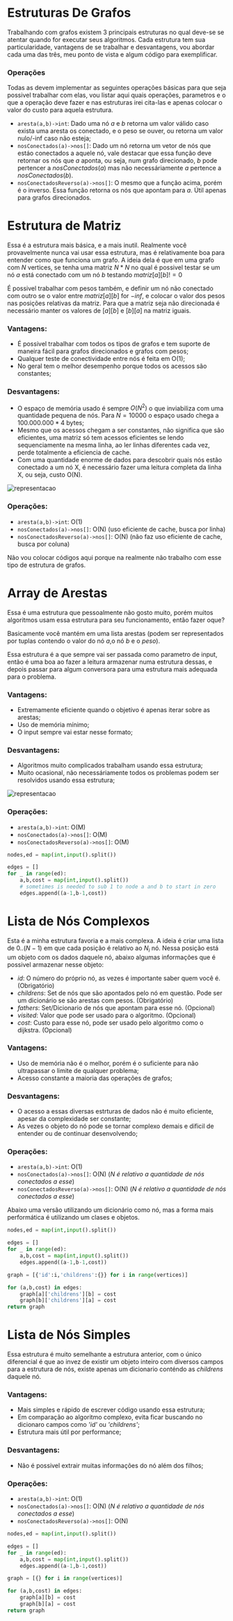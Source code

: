 # Estruturas De Grafos


Trabalhando com grafos existem 3 principais estruturas no qual deve-se se atentar quando for executar seus algoritmos. Cada estrutura tem sua particularidade, vantagens de se trabalhar e desvantagens, vou abordar cada uma das três, meu ponto de vista e algum código para exemplificar.


### Operações

Todas as devem implementar as seguintes operações básicas para que seja possivel trabalhar com elas, vou listar aqui quais operações, parametros e o que a operação deve fazer e nas estruturas irei cita-las e apenas colocar o valor do custo para aquela estrutura.

 - ```aresta(a,b)->int```: Dado uma nó $a$ e $b$ retorna um valor válido caso exista uma aresta os conectado, e o peso se ouver, ou retorna um valor nulo/-inf caso não esteja;
 - ```nosConectados(a)->nos[]```: Dado um nó retorna um vetor de nós que estáo conectados a aquele nó, vale destacar que essa função deve retornar os nós que $a$ aponta, ou seja, num grafo direcionado, $b$ pode pertencer a $nosConectados(a)$ mas não necessáriamente $a$ pertence a $nosConectados(b)$.
 - ```nosConectadosReverso(a)->nos[]```: O mesmo que a função acima, porém é o inverso. Essa função retorna os nós que apontam para $a$. Útil apenas para grafos direcionados.


# Estrutura de Matriz

Essa é a estrutura mais básica, e a mais inutil. Realmente você provavelmente nunca vai usar essa estrutura, mas é relativamente boa para entender como que funciona um grafo. A ideia dela é que em uma grafo com $N$ vertices, se tenha uma matriz $N*N$ no qual é possivel testar se um nó $a$ está conectado com um nó $b$ testando $matriz[a][b]!=0$

É possivel trabalhar com pesos também, e definir um nó não conectado com outro se o valor entre $matriz[a][b]$ for $-inf$, e colocar o valor dos pesos nas posições relativas da matriz. Para que a matriz seja não direcionada é necessário manter os valores de $[a][b]$ e $[b][a]$ na matriz iguais. 


### Vantagens:
 - É possivel trabalhar com todos os tipos de grafos e tem suporte de maneira fácil para grafos direcionados e grafos com pesos;
 - Qualquer teste de conectividade entre nós é feita em O(1);
 - No geral tem o melhor desempenho porque todos os acessos são constantes;

### Desvantagens:
 - O espaço de memória usado é sempre $O(N^2)$ o que inviabiliza com uma quantidade pequena de nós. Para $N=10000$ o espaço usado chega a $100.000.000 * 4$ bytes;
 - Mesmo que os acessos chegam a ser constantes, não significa que são eficientes, uma matriz só tem acessos eficientes se lendo sequenciamente na mesma linha, ao ler linhas diferentes cada vez, perde totalmente a eficiencia de cache.
 - Com uma quantidade enorme de dados para descobrir quais nós estão conectado a um nó X, é necessário fazer uma leitura completa da linha X, ou seja, custo O(N).

![representacao](./matrix_rep.jpg)

### Operações:
 - ```aresta(a,b)->int```: O(1)
 - ```nosConectados(a)->nos[]```: O(N) (uso eficiente de cache, busca por linha)
 - ```nosConectadosReverso(a)->nos[]```: O(N) (não faz uso eficiente de cache, busca por coluna)


Não vou colocar códigos aqui porque na realmente não trabalho com esse tipo de estrutura de grafos.


# Array de Arestas

Essa é uma estrutura que pessoalmente não gosto muito, porém muitos algoritmos usam essa estrutura para seu funcionamento, então fazer oque?

Basicamente você mantém em uma lista arestas (podem ser representados por tuplas contendo o valor do nó $a$,o nó $b$ e o $peso$). 

Essa estrutura é a que sempre vai ser passada como parametro de input, então é uma boa ao fazer a leitura armazenar numa estrutura dessas, e depois passar para algum conversora para uma estrutura mais adequada para o problema.



### Vantagens:
 - Extremamente eficiente quando o objetivo é apenas iterar sobre as arestas;
 - Uso de memória mínimo;
 - O input sempre vai estar nesse formato;


### Desvantagens:
 - Algoritmos muito complicados trabalham usando essa estrutura;
 - Muito ocasional, não necessáriamente todos os problemas podem ser resolvidos usando essa estrutura;

![representacao](./lista_rep.png)

### Operações:
 - ```aresta(a,b)->int```: O(M)
 - ```nosConectados(a)->nos[]```: O(M)
 - ```nosConectadosReverso(a)->nos[]```: O(M)


```python
nodes,ed = map(int,input().split())

edges = []
for _ in range(ed):
    a,b,cost = map(int,input().split())
    # sometimes is needed to sub 1 to node a and b to start in zero
    edges.append((a-1,b-1,cost))
```


# Lista de Nós Complexos

Esta é a minha estrutura favoria e a mais complexa. A ideia é criar uma lista de $0..(N-1)$ em que cada posição é relativo ao $N_i$ nó. Nessa posição está um objeto com os dados daquele nó, abaixo algumas informações que é possivel armazenar nesse objeto:
 - *id*: O número do próprio nó, as vezes é importante saber quem você é. (Obrigatório)
 - *childrens*: Set de nós que são apontados pelo nó em questão. Pode ser um dicionário se são arestas com pesos. (Obrigatório)
 - *fathers*: Set/Dicionario de nós que apontam para esse nó. (Opcional)
 - *visited*: Valor que pode ser usado para o algoritmo. (Opcional)
 - *cost*: Custo para esse nó, pode ser usado pelo algoritmo como o dijkstra. (Opcional)



### Vantagens:
 - Uso de memória não é o melhor, porém é o suficiente para não ultrapassar o limite de qualquer problema;
 - Acesso constante a maioria das operações de grafos;

### Desvantagens:
 - O acesso a essas diversas estrturas de dados não é muito eficiente, apesar da complexidade ser constante;
 - As vezes o objeto do nó pode se tornar complexo demais e dificil de entender ou de continuar desenvolvendo;

### Operações:
 - ```aresta(a,b)->int```: O(1)
 - ```nosConectados(a)->nos[]```: O(N) (_N é relativo a quantidade de nós conectados a esse_)
 - ```nosConectadosReverso(a)->nos[]```: O(N) (_N é relativo a quantidade de nós conectados a esse_)


Abaixo uma versão utilizando um dicionário como nó, mas a forma mais performática é utilizando um clases e objetos.

```python
nodes,ed = map(int,input().split())

edges = []
for _ in range(ed):
    a,b,cost = map(int,input().split())
    edges.append((a-1,b-1,cost))

graph = [{'id':i,'childrens':{}} for i in range(vertices)]

for (a,b,cost) in edges:
    graph[a]['childrens'][b] = cost
    graph[b]['childrens'][a] = cost
return graph
```


# Lista de Nós Simples

Essa estrutura é muito semelhante a estrutura anterior, com o único diferencial é que ao invez de existir um objeto inteiro com diversos campos para a estrutura de nós, existe apenas um dicionario conténdo as *childrens* daquele nó.

### Vantagens:
 - Mais simples e rápido de escrever código usando essa estrutura;
 - Em comparação ao algoritmo complexo, evita ficar buscando no dicionaro campos como _'id'_ ou _'childrens'_;
 - Estrutura mais útil por performance;

### Desvantagens:
 - Não é possivel extrair muitas informações do nó além dos filhos;

### Operações:
 - ```aresta(a,b)->int```: O(1)
 - ```nosConectados(a)->nos[]```: O(N) (_N é relativo a quantidade de nós conectados a esse_)
 - ```nosConectadosReverso(a)->nos[]```: O(N) 


```python
nodes,ed = map(int,input().split())

edges = []
for _ in range(ed):
    a,b,cost = map(int,input().split())
    edges.append((a-1,b-1,cost))

graph = [{} for i in range(vertices)]

for (a,b,cost) in edges:
    graph[a][b] = cost
    graph[b][a] = cost
return graph
```

